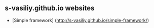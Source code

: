 ## s-vasiliy.github.io websites

- [Simple framework] (http://s-vasiliy.github.io/simple-framework/)
